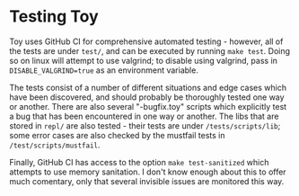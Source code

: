 # Testing Toy

Toy uses GitHub CI for comprehensive automated testing - however, all of the tests are under `test/`, and can be executed by running `make test`. Doing so on linux will attempt to use valgrind; to disable using valgrind, pass in `DISABLE_VALGRIND=true` as an environment variable.

The tests consist of a number of different situations and edge cases which have been discovered, and should probably be thoroughly tested one way or another. There are also several "-bugfix.toy" scripts which explicitly test a bug that has been encountered in one way or another. The libs that are stored in `repl/` are also tested - their tests are under `/tests/scripts/lib`; some error cases are also checked by the mustfail tests in `/test/scripts/mustfail`.

Finally, GitHub CI has access to the option `make test-sanitized` which attempts to use memory sanitation. I don't know enough about this to offer much comentary, only that several invisible issues are monitored this way.

